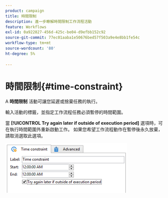 ```yaml
---
product: campaign
title: 時間限制
description: 進一步瞭解時間限制工作流程活動
feature: Workflows
exl-id: 0a922827-456d-425c-be04-d9efbb152c92
source-git-commit: 77ec01aaba1e50676bed57f503a9e4e8bb1fe54c
workflow-type: tm+mt
source-wordcount: '80'
ht-degree: 5%

---
```


# 時間限制{#time-constraint}

A **時間限制** 活動可讓您延遲或捨棄任務的執行。

輸入活動的標籤，並指定工作流程任務必須暫停的時間範圍。

當 **[!UICONTROL Try again later if outside of execution period]** 選項時，可在執行時間範圍外重新啟動工作。 如果您希望工作流程動作在暫停後永久放棄，請取消選取此選項。

![](assets/s_user_scheduled_wait.png)
